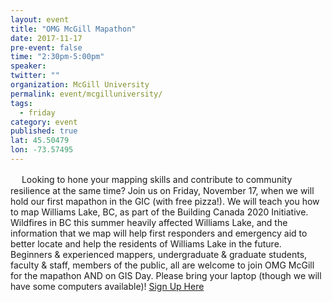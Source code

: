 ```yaml
---
layout: event 
title: "OMG McGill Mapathon"
date: 2017-11-17
pre-event: false
time: "2:30pm-5:00pm"
speaker:
twitter: ""
organization: McGill University
permalink: event/mcgilluniversity/
tags:
  - friday 
category: event
published: true
lat: 45.50479
lon: -73.57495
---
```

　
Looking to hone your mapping skills and contribute to community resilience at the same time? Join us on Friday, November 17, when we will hold our first mapathon in the GIC (with free pizza!). We will teach you how to map Williams Lake, BC, as part of the Building Canada 2020 Initiative. Wildfires in BC this summer heavily affected Williams Lake, and the information that we map will help first responders and emergency aid to better locate and help the residents of Williams Lake in the future. Beginners & experienced mappers, undergraduate & graduate students, faculty & staff, members of the public, all are welcome to join OMG McGill for the mapathon AND on GIS Day. Please bring your laptop (though we will have some computers available)!
[Sign Up Here](http://gic.geog.mcgill.ca/events/36/)
